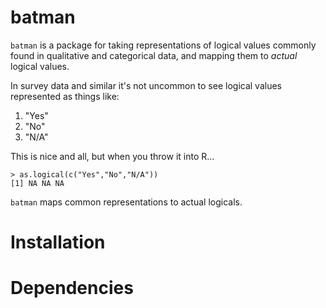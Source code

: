 # batman

`batman` is a package for taking representations of logical values commonly found in qualitative and categorical data, and mapping them to *actual* logical values.

In survey data and similar it's not uncommon to see logical values represented as things like:

1. "Yes"
2. "No"
3. "N/A"

This is nice and all, but when you throw it into R...

  
    > as.logical(c("Yes","No","N/A"))
    [1] NA NA NA
    
`batman` maps common representations to actual logicals.

# Installation

# Dependencies
